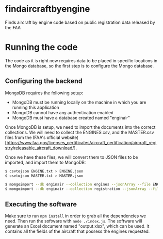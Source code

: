 # findaircraftbyengine
Finds aircraft by engine code based on public registration data released by the FAA

# Running the code
The code as it is right now requires data to be placed in specific locations in the Mongo database, so the first step
is to configure the Mongo database.

## Configuring the backend
MongoDB requires the following setup:
- MongoDB must be running locally on the machine in which you are running this application
- MongoDB cannot have any authentication enabled
- MongoDB must have a database created named "enginair"

Once MongoDB is setup, we need to import the documents into the correct collections. We will need to collect the ENGINES.csv,
and the MASTER.csv files from the (FAA's official website)[https://www.faa.gov/licenses_certificates/aircraft_certification/aircraft_registry/releasable_aircraft_download/].

Once we have these files, we will convert them to JSON files to be imported, and import them to MongoDB:
```bash
$ csvtojson ENGINE.txt > ENGINE.json
$ csvtojson MASTER.txt > MASTER.json

$ mongoimport --db enginair --collection engines --jsonArray --file ENGINE.json
$ mongoimport --db enginair --collection registration --jsonArray --file MASTER.json
```

## Executing the software
Make sure to run `npm install` in order to grab all the dependencies we need. Then run the software with `node ./index.js`.
The software will generate an Excel document named "output.xlsx", which can be used. It contains all the fields of the
aircraft that possess the engines requested.
